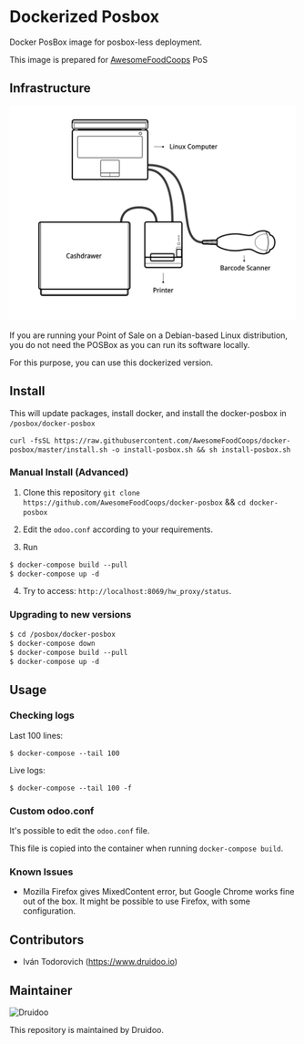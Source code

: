 # Dockerized Posbox

Docker PosBox image for posbox-less deployment.

This image is prepared for [AwesomeFoodCoops](https://github.com/AwesomeFoodCoops/odoo-production) PoS

## Infrastructure

![](https://raw.githubusercontent.com/AwesomeFoodCoops/docker-posbox/master/readme/posboxless_setup.png)

If you are running your Point of Sale on a Debian-based Linux distribution,
you do not need the POSBox as you can run its software locally.

For this purpose, you can use this dockerized version.

## Install

This will update packages, install docker, and install the docker-posbox
in `/posbox/docker-posbox`

```
curl -fsSL https://raw.githubusercontent.com/AwesomeFoodCoops/docker-posbox/master/install.sh -o install-posbox.sh && sh install-posbox.sh

```

### Manual Install (Advanced)

1. Clone this repository `git clone https://github.com/AwesomeFoodCoops/docker-posbox` && `cd docker-posbox`

2. Edit the `odoo.conf` according to your requirements.

3. Run
```
$ docker-compose build --pull
$ docker-compose up -d
```

4. Try to access: `http://localhost:8069/hw_proxy/status`.

### Upgrading to new versions

```
$ cd /posbox/docker-posbox
$ docker-compose down
$ docker-compose build --pull
$ docker-compose up -d
```

## Usage

### Checking logs


Last 100 lines:

```
$ docker-compose --tail 100
```

Live logs:

```
$ docker-compose --tail 100 -f
```

### Custom odoo.conf

It's possible to edit the `odoo.conf` file.

This file is copied into the container when running `docker-compose build`.

### Known Issues

- Mozilla Firefox gives MixedContent error, but Google Chrome works fine out of the box.
It might be possible to use Firefox, with some configuration.

## Contributors

* Iván Todorovich (https://www.druidoo.io)

## Maintainer

<img src="https://www.druidoo.io/web/image/1136/druidoo14-09.png" 
alt="Druidoo" width="200"/>

This repository is maintained by Druidoo.

